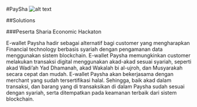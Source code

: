 #PaySha
![alt text](https://firebasestorage.googleapis.com/v0/b/gotrans-project.appspot.com/o/photo_2021-11-03%2022.30.23.jpeg?alt=media&token=aa88fcb5-0e8b-417a-9d44-ee18691f76d7?raw=true)

##Solutions

###Peserta Sharia Economic Hackaton

E-wallet Paysha hadir sebagai alternatif bagi customer yang mengharapkan Financial technology berbasis syariah dengan pengamanan data menggunakan sistem blockchain.  E-wallet Paysha memungkinkan customer melakukan transaksi digital menggunakan akad-akad sesuai syariah, seperti akad Wadi’ah Yad Dhamanah, akad Wakalah bi al-ujroh, dan Musyarakah secara cepat dan mudah. E-wallet Paysha akan bekerjasama dengan merchant yang sudah tersertifikasi halal. Sehingga, baik akad dalam transaksi, dan barang yang di transaksikan di dalam Paysha sudah sesuai dengan syariah, serta ditempatkan pada keamanan terbaik dari sistem blockchain. 

